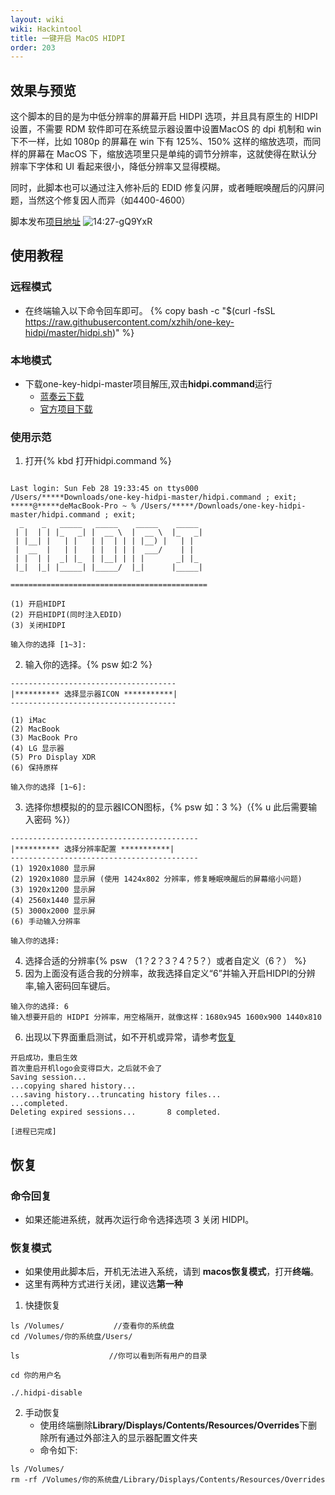 ```yaml
---
layout: wiki
wiki: Hackintool
title: 一键开启 MacOS HIDPI
order: 203
---
```


## 效果与预览
这个脚本的目的是为中低分辨率的屏幕开启 HIDPI 选项，并且具有原生的 HIDPI 设置，不需要 RDM 软件即可在系统显示器设置中设置MacOS 的 dpi 机制和 win 下不一样，比如 1080p 的屏幕在 win 下有 125%、150% 这样的缩放选项，而同样的屏幕在 MacOS 下，缩放选项里只是单纯的调节分辨率，这就使得在默认分辨率下字体和 UI 看起来很小，降低分辨率又显得模糊。

同时，此脚本也可以通过注入修补后的 EDID 修复闪屏，或者睡眠唤醒后的闪屏问题，当然这个修复因人而异（如4400-4600）

脚本发布[项目地址](https://github.com/xzhih/one-key-hidpi)
![14:27-gQ9YxR](https://gcore.jsdelivr.net/gh/muzishaoxing/Picture@main/shaoxing/20210921/14:27-gQ9YxR.png)

## 使用教程
### 远程模式
- 在终端输入以下命令回车即可。
{% copy bash -c "$(curl -fsSL https://raw.githubusercontent.com/xzhih/one-key-hidpi/master/hidpi.sh)" %}
### 本地模式
- 下载one-key-hidpi-master项目解压,双击**hidpi.command**运行
  - [蓝奏云下载](https://shoaling.lanzoui.com/imB4Amaeete)
  - [官方项目下载](https://github.com/xzhih/one-key-hidpi)

### 使用示范
1. 打开{% kbd 打开hidpi.command %}
```

Last login: Sun Feb 28 19:33:45 on ttys000
/Users/*****Downloads/one-key-hidpi-master/hidpi.command ; exit;           
*****@*****deMacBook-Pro ~ % /Users/*****/Downloads/one-key-hidpi-master/hidpi.command ; exit;
  _    _   _____   _____    _____    _____ 
 | |  | | |_   _| |  __ \  |  __ \  |_   _|
 | |__| |   | |   | |  | | | |__) |   | |  
 |  __  |   | |   | |  | | |  ___/    | |  
 | |  | |  _| |_  | |__| | | |       _| |_ 
 |_|  |_| |_____| |_____/  |_|      |_____|
                                           
============================================

(1) 开启HIDPI
(2) 开启HIDPI(同时注入EDID)
(3) 关闭HIDPI

输入你的选择 [1~3]:
```
2. 输入你的选择。{% psw 如:2 %}
``` 
-------------------------------------
|********** 选择显示器ICON ***********|
-------------------------------------

(1) iMac
(2) MacBook
(3) MacBook Pro
(4) LG 显示器
(5) Pro Display XDR
(6) 保持原样

输入你的选择 [1~6]:
``` 
3. 选择你想模拟的的显示器ICON图标，{% psw 如：3 %}（{% u 此后需要输入密码 %}）
```
------------------------------------------
|********** 选择分辨率配置 ***********|
------------------------------------------
(1) 1920x1080 显示屏
(2) 1920x1080 显示屏 (使用 1424x802 分辨率，修复睡眠唤醒后的屏幕缩小问题)
(3) 1920x1200 显示屏
(4) 2560x1440 显示屏
(5) 3000x2000 显示屏
(6) 手动输入分辨率

输入你的选择:
```
4. 选择合适的分辨率{% psw （1？2？3？4？5？）或者自定义（6？） %}
5. 因为上面没有适合我的分辨率，故我选择自定义“6”并输入开启HIDPI的分辨率,输入密码回车键后。
```
输入你的选择: 6
输入想要开启的 HIDPI 分辨率，用空格隔开，就像这样：1680x945 1600x900 1440x810
```
6. 出现以下界面重启测试，如不开机或异常，请参考[恢复](#恢复)
```
开启成功，重启生效
首次重启开机logo会变得巨大，之后就不会了
Saving session...
...copying shared history...
...saving history...truncating history files...
...completed.
Deleting expired sessions...       8 completed.

[进程已完成]
```

## 恢复
### 命令回复
- 如果还能进系统，就再次运行命令选择选项 3 关闭 HIDPI。

### 恢复模式
- 如果使用此脚本后，开机无法进入系统，请到 **macos恢复模式**，打开**终端**。
- 这里有两种方式进行关闭，建议选**第一种**
1. 快捷恢复
 
```
ls /Volumes/           //查看你的系统盘
cd /Volumes/你的系统盘/Users/

ls                    //你可以看到所有用户的目录

cd 你的用户名

./.hidpi-disable
```

2. 手动恢复
   - 使用终端删除**Library/Displays/Contents/Resources/Overrides**下删除所有通过外部注入的显示器配置文件夹
   - 命令如下:
```
ls /Volumes/
rm -rf /Volumes/你的系统盘/Library/Displays/Contents/Resources/Overrides
```
